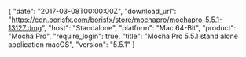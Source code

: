 {
  "date": "2017-03-08T00:00:00Z",
  "download_url": "https://cdn.borisfx.com/borisfx/store/mochapro/mochapro-5.5.1-13127.dmg",
  "host": "Standalone",
  "platform": "Mac 64-Bit",
  "product": "Mocha Pro",
  "require_login": true,
  "title": "Mocha Pro 5.5.1 stand alone application macOS",
  "version": "5.5.1"
}
